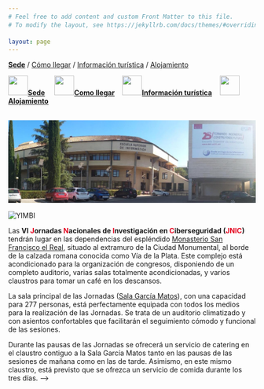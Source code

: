 ```yaml
---
# Feel free to add content and custom Front Matter to this file.
# To modify the layout, see https://jekyllrb.com/docs/themes/#overriding-theme-defaults

layout: page
---
```


__[Sede]({{site.url}}/sede)__ / [Cómo llegar]({{site.url}}/llegar) / [Información turística]({{site.url}}/turismo) / [Alojamiento]({{site.url}}/alojamiento) 

<div class="text-center">
<a href="{{site.url}}/sede"><img src="{{site.url}}/images/IcoSede.jpg" class="img-circle" 	width="40" height="40"><strong>Sede</strong></a> &nbsp;&nbsp;&nbsp;
<a href="{{site.url}}/llegar"><img src="{{site.url}}/images/IcoUbicacion.jpg" class="img-circle" 	width="40" height="40"><strong>Como llegar</strong></a>&nbsp;&nbsp;&nbsp;
<a href="{{site.url}}/turismo"><img src="{{site.url}}/images/IcoTurismo.jpg" class="img-circle" 	width="40" height="40"><strong>Información turística</strong></a>&nbsp;&nbsp;&nbsp;
<a href="{{site.url}}/alojamiento" class=""><img src="{{site.url}}/images/IcoAlojamiento.jpg" class="img-circle" 	width="40" height="40"><strong>Alojamiento</strong></a>
</div><br>


![](/images/ESI.jpg)

<!--
JNIC2021 tendrá lugar en la [Escuela Superior de Informática](https://esi.uclm.es/) de la [Universidad de Castilla-La Mancha](https://www.uclm.es), en Ciudad Real, España.

Ciudad Real, capital de La Mancha, está situada en la región natural del [Campo de Calatrava](https://es.wikipedia.org/wiki/Campo_de_Calatrava), caracterizada por el relieve y los fenómenos volcánicos.


Con más de siete siglos de historia, Ciudad Real ofrece a los ciudadanos y visitantes un rico patrimonio que podemos descubrir paseando por sus calles, descubriendo sus rincones, visitando sus museos y edificios más representativos, así como, una amplia gama de actividades culturales y festivas, todo ello acompañado de una gran variedad gastronómica, regada por sus mejores vinos de la tierra.

Ciudad Real fue fundada por el Rey Alfonso X el Sabio en 1255, con el fin de frenar el creciente poder de las Órdenes Militares. Así, fundó una Ciudad Amurallada, con 7 puertas y 130 torres, de las que sólo se conserva un lienzo de muralla y la Puerta de Toledo. En la ciudad, los cristianos convivían con los judíos y los musulmanes, dividiéndose en tres parroquias: Santa María, San Pedro y Santiago. Fue en la época de los Reyes Católicos cuando la ciudad vivió su máximo esplendor, ubicando en ella el tribunal de la Santa Inquisición y la Cancillería Real. Parte de la historia de Ciudad Real se encuentra a unos ocho kilómetros de distancia en el parque arqueológico de Alarcos, un yacimiento con numerosos vestigios que destacan niveles de ocupación de la Edad de Bronce, la Edad de Hierro y la Edad Media, destacando los restos que documentan la famosa batalla de Alarcos en 1195. En el punto más alto se encuentra el Castillo Medieval y cerca de él, el bello santuario gótico de la Virgen de Alarcos. -->





<!--
<br><br>
<h5 style="color:white; background-color: #550000;" class="text-center"><i class="far fa-clock mr-3"></i> <b>Contenido de la sede proximamente...</b></h5>
 <br><br> -->


![YIMBI]({{site.url}}/images/YIMBY_BILBAO.jpg)   
    
Las <b>VI <span style="color:#e3041e">J</span>ornadas <span style="color:#e3041e">N</span>acionales de <span style="color:#e3041e">I</span>nvestigación en <span style="color:#e3041e">C</span>iberseguridad (<span style="color:#e3041e">JNIC</span>)</b> tendrán lugar en las dependencias del espléndido [Monasterio San Francisco el Real](https://brocense.dip-caceres.es/espacios-y-congresos/complejo-cultural-san-francisco/), situado al extramuro de la Ciudad Monumental, al borde de la calzada romana conocida como Vía de la Plata. Este complejo está acondicionado para la organización de congresos, disponiendo de un completo auditorio, varias salas totalmente acondicionadas, y varios claustros para tomar un café en los descansos.  

La sala principal de las Jornadas ([Sala García Matos](https://brocense.dip-caceres.es/espacios-y-congresos/complejo-cultural-san-francisco/sala-garcia-matos/)), con una capacidad para 277 personas, está perfectamente equipada con todos los medios para la realización de las Jornadas. Se trata de un auditorio climatizado y con asientos confortables que facilitarán el seguimiento cómodo y funcional de las sesiones.  

Durante las pausas de las Jornadas se ofrecerá un servicio de catering en el claustro contiguo a la Sala García Matos tanto en las pausas de las sesiones de mañana como en las de tarde. Asimismo, en este mismo claustro, está previsto que se ofrezca un servicio de comida durante los tres días.
-->
